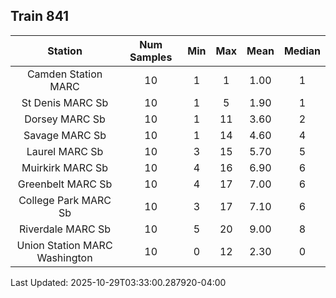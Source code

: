 ## Train 841

| Station | Num Samples | Min | Max | Mean | Median |
| :-----: | :---------: | :-: | :-: | :--: | :----: |
| Camden Station MARC | 10 | 1 | 1 | 1.00 | 1 |
| St Denis MARC Sb | 10 | 1 | 5 | 1.90 | 1 |
| Dorsey MARC Sb | 10 | 1 | 11 | 3.60 | 2 |
| Savage MARC Sb | 10 | 1 | 14 | 4.60 | 4 |
| Laurel MARC Sb | 10 | 3 | 15 | 5.70 | 5 |
| Muirkirk MARC Sb | 10 | 4 | 16 | 6.90 | 6 |
| Greenbelt MARC Sb | 10 | 4 | 17 | 7.00 | 6 |
| College Park MARC Sb | 10 | 3 | 17 | 7.10 | 6 |
| Riverdale MARC Sb | 10 | 5 | 20 | 9.00 | 8 |
| Union Station MARC Washington | 10 | 0 | 12 | 2.30 | 0 |


Last Updated: 2025-10-29T03:33:00.287920-04:00